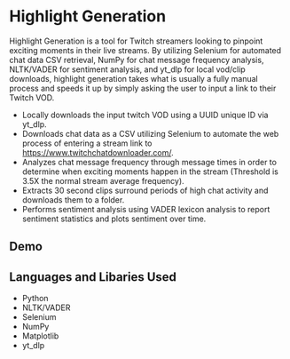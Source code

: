 # Highlight Generation

Highlight Generation is a tool for Twitch streamers looking to pinpoint exciting moments in their live streams. 
By utilizing Selenium for automated chat data CSV retrieval, NumPy for chat message frequency analysis, NLTK/VADER for sentiment analysis, and yt_dlp
for local vod/clip downloads, highlight generation takes what is usually a fully manual process and speeds it up by simply asking the user to input a
link to their Twitch VOD.

* Locally downloads the input twitch VOD using a UUID unique ID via yt_dlp. 
* Downloads chat data as a CSV utilizing Selenium to automate the web process of
  entering a stream link to https://www.twitchchatdownloader.com/.
* Analyzes chat message frequency through message times in order to determine when
  exciting moments happen in the stream (Threshold is 3.5X the normal stream average frequency).
* Extracts 30 second clips surround periods of high chat activity and downloads them to a folder.
* Performs sentiment analysis using VADER lexicon analysis to report sentiment statistics and
  plots sentiment over time.

## Demo

## Languages and Libaries Used
* Python
* NLTK/VADER
* Selenium
* NumPy
* Matplotlib
* yt_dlp



